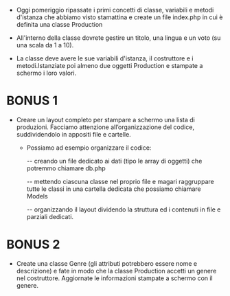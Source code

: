 - Oggi pomeriggio ripassate i primi concetti di classe, variabili e metodi d'istanza che abbiamo visto stamattina e create un file index.php in cui è definita una classe Production

- All'interno della classe dovrete gestire un titolo, una lingua e un voto (su una scala da 1 a 10). 
- La classe deve avere le sue variabili d'istanza, il costruttore e i metodi.Istanziate poi almeno due oggetti Production e stampate a schermo i loro valori.

# BONUS 1
- Creare un layout completo per stampare a schermo una lista di produzioni. Facciamo attenzione all’organizzazione del codice, suddividendolo in appositi file e cartelle. 

    - Possiamo ad esempio organizzare il codice:

        -- creando un file dedicato ai dati (tipo le array di oggetti) che potremmo chiamare db.php

        -- mettendo ciascuna classe nel proprio file e magari raggruppare tutte le classi in una cartella dedicata che possiamo chiamare Models

        -- organizzando il layout dividendo la struttura ed i contenuti in file e parziali dedicati.

# BONUS 2 
- Create una classe Genre (gli attributi potrebbero essere nome e descrizione) e fate in modo che la classe Production accetti un genere nel costruttore. Aggiornate le informazioni stampate a schermo con il genere.